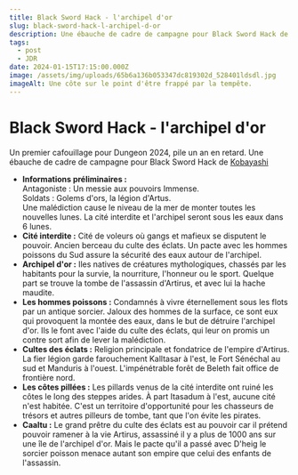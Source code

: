 ```yaml
---
title: Black Sword Hack - l'archipel d'or
slug: black-sword-hack-l-archipel-d-or
description: Une ébauche de cadre de campagne pour Black Sword Hack de Kobayashi.
tags:
  - post
  - JDR
date: 2024-01-15T17:15:00.000Z
image: /assets/img/uploads/65b6a136b053347dc819302d_528401ldsdl.jpg
imageAlt: Une côte sur le point d'être frappé par la tempête.
---
```

# Black Sword Hack - l'archipel d'or

Un premier cafouillage pour Dungeon 2024, pile un an en retard. Une ébauche de cadre de campagne pour Black Sword Hack de <a href="https://livresdelours.blogspot.com/" target="_blank">Kobayashi</a>

* **Informations préliminaires :**\
  Antagoniste : Un messie aux pouvoirs Immense.\
  Soldats : Golems d'ors, la légion d'Artus. \
  Une malédiction cause le niveau de la mer de monter toutes les nouvelles lunes. La cité interdite et l'archipel seront sous les eaux dans 6 lunes. ‍
* **Cité interdite :** Cité de voleurs où gangs et mafieux se disputent le pouvoir. Ancien berceau du culte des éclats. Un pacte avec les hommes poissons du Sud assure la sécurité des eaux autour de l'archipel.‍
* **Archipel d'or :** Iles natives de créatures mythologiques, chassés par les habitants pour la survie, la nourriture, l'honneur ou le sport. Quelque part se trouve la tombe de l'assassin d'Artirus, et avec lui la hache maudite. ‍
* **Les hommes poissons :** Condamnés à vivre éternellement sous les flots par un antique sorcier. Jaloux des hommes de la surface, ce sont eux qui provoquent la montée des eaux, dans le but de détruire l'archipel d'or. Ils le font avec l'aide du culte des éclats, qui leur on promis un contre sort afin de lever la malédiction.‍
* **Cultes des éclats :** Religion principale et fondatrice de l'empire d'Artirus. La fier légion garde farouchement Kalltasar à l'est, le Fort Sénéchal au sud et Manduris à l'ouest. L'impénétrable forêt de Beleth fait office de frontière nord.‍
* **Les côtes pillées :** Les pillards venus de la cité interdite ont ruiné les côtes le long des steppes arides. À part Itasadum à l'est, aucune cité n'est habitée. C'est un territoire d'opportunité pour les chasseurs de trésors et autres pilleurs de tombe, tant que l'on évite les pirates.‍ 
* **Caaltu :** Le grand prêtre du culte des éclats est au pouvoir car il prétend pouvoir ramener à la vie Artirus, assassiné il y a plus de 1000 ans sur une île de l'archipel d'or. Mais le pacte qu'il a passé avec D'heig le sorcier poisson menace autant son empire que celui des enfants de l'assassin.
